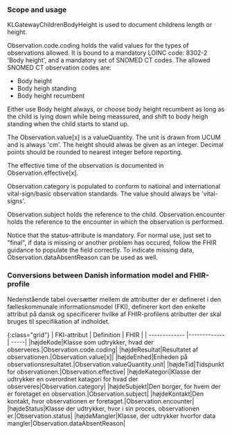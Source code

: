 ### Scope and usage
KLGatewayChildrenBodyHeight is used to document childrens length or height.

 Observation.code.coding holds the valid values for the types of observations allowed. It is bound to a mandatory LOINC code: 8302-2 'Body height', and a mandatory set of SNOMED CT codes. The allowed SNOMED CT observation codes are:
 * Body height
 * Body heigh standing
 * Body height recumbent

Either use Body height always, or choose body height recumbent as long as the child is lying down while being meassured, and shift to body heigh standing when the child starts to stand up.

The Observation.value[x] is a valueQuantity. The unit is drawn from UCUM and is always 'cm'. The height should alwas be given as an integer. Decimal points should be rounded to nearest integer before reporting.

The effective time of the observation is documented in Observation.effective[x].

Observation.category is populated to conform to national and international vital-sign/basic observation standards. The value should always be 'vital-signs'.

Observation.subject holds the reference to the child. Observation.encounter holds the reference to the encounter in which the observation is performed.

Notice that the status-attribute is mandatory. For normal use, just set to "final", if data is missing or another problem has occured, follow the FHIR guidance to populate the field correctly. To indicate missing data, Observation.dataAbsentReason can be used as well. 

### Conversions between Danish information model and FHIR-profile

Nedenstående tabel oversætter mellem de attributter der er defineret i den fælleskommunale informationsmodel (FKI), definerer kort den enkelte attribut på dansk og specificerer hvilke af FHIR-profilens atributter der skal bruges til specifikation af indholdet. 

{:class="grid"}
|   FKI-attribut      | Definition        | FHIR  |
| ------------- |-------------| -----|
|højdeKode|Klasse som udtrykker, hvad der observeres.|Observation.code.coding|
|højdeResultat|Resultatet af observationen.|Observation.value[x]|
|højdeEnhed|Enheden på observationsresultatet.|Observation.valueQuantity.unit|
|højdeTid|Tidspunkt for observationen.|Observation.effective|
|højdeKategori|Klasse der udtrykker en overordnet katagori for hvad der observeres|Observation.category|
|højdeSubjekt|Den borger, for hvem der er foretaget en observation.|Observation.subject|
|højdeKontakt|Den kontakt, hvor observationen er foretaget.|Observation.encounter|
|højdeStatus|Klasse der udtrykker, hvor i sin proces, observationen er.|Observation.status|
|højdeMangler|Klasse, der udtrykker hvorfor data mangler|Observation.dataAbsentReason|
